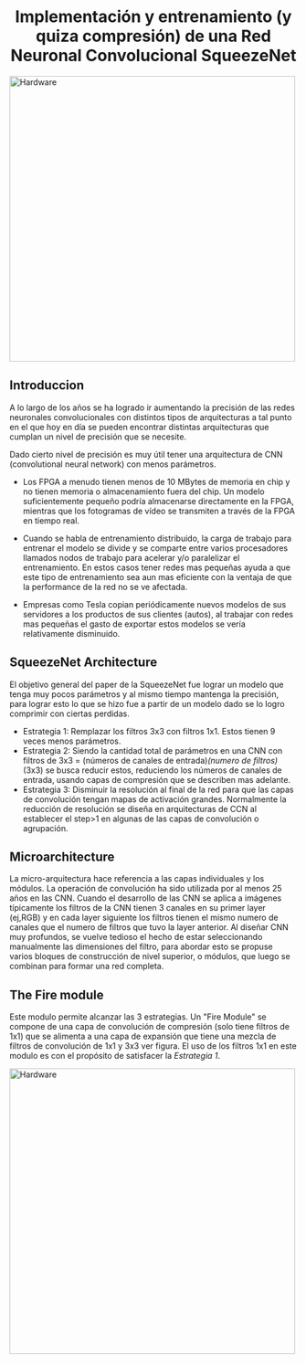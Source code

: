 <h1 align="center"> Implementación y entrenamiento (y quiza compresión) de una Red Neuronal Convolucional SqueezeNet </h1> 

<img src="a.jpg" alt="Hardware" width="500"/>

## Introduccion 

A lo largo de los años se ha logrado ir aumentando la precisión de las redes neuronales convolucionales con distintos tipos de arquitecturas a tal punto en el que hoy en día se pueden encontrar distintas arquitecturas que cumplan un nivel de precisión que se necesite.

Dado cierto nivel de precisión es muy útil tener una arquitectura de CNN (convolutional neural network) con menos parámetros. 



* Los FPGA a menudo tienen menos de 10 MBytes de memoria en chip y no tienen memoria o almacenamiento fuera del chip. Un modelo suficientemente pequeño podría almacenarse directamente en la FPGA, mientras que los fotogramas de vídeo se transmiten a través de la FPGA en tiempo real.

* Cuando se habla de entrenamiento distribuido, la carga de trabajo para entrenar el modelo se divide y se comparte entre varios procesadores llamados nodos de trabajo para acelerar y/o paralelizar el entrenamiento. En estos casos tener redes mas pequeñas ayuda a que este tipo de entrenamiento sea aun mas eficiente con la ventaja de que la performance de la red no se ve afectada.

* Empresas como Tesla copian periódicamente nuevos modelos de sus servidores a los productos de sus clientes (autos), al trabajar con redes mas pequeñas el gasto de exportar estos modelos se vería relativamente disminuido.


## SqueezeNet Architecture
    
El objetivo general del paper de la SqueezeNet fue lograr un modelo que tenga muy pocos parámetros y al mismo tiempo mantenga la precisión, para lograr esto lo que se hizo fue a partir de un modelo dado se lo logro comprimir con ciertas perdidas. 


* Estrategia 1: Remplazar los filtros 3x3 con filtros 1x1. Estos tienen 9 veces menos parámetros.
* Estrategia 2: Siendo la cantidad total de parámetros en una CNN con filtros de 3x3 = (números de canales de entrada)*(numero de filtros)*(3x3) se busca reducir estos, reduciendo los números de canales de entrada, usando capas de compresión que se describen mas adelante.
* Estrategia 3: Disminuir la resolución al final de la red para que las capas de convolución tengan mapas de activación grandes. Normalmente la reducción de resolución se diseña en arquitecturas de CCN al establecer el step>1 en algunas de las capas de convolución o agrupación.


## Microarchitecture

La micro-arquitectura hace referencia a las capas individuales y los módulos. La operación de convolución ha sido utilizada por al menos 25 años en las CNN. 
Cuando el desarrollo de las CNN se aplica a imágenes típicamente los filtros de la CNN tienen 3 canales en su primer layer (ej,RGB) y en cada layer siguiente los filtros tienen el mismo numero de canales que el numero de filtros que tuvo la layer anterior. 
Al diseñar CNN muy profundos, se vuelve tedioso el hecho de estar seleccionando manualmente las dimensiones del filtro, para abordar esto se propuse varios bloques de construcción de nivel superior, o módulos, que luego se combinan para formar una red completa. 


## The Fire module

Este modulo permite alcanzar las 3 estrategias. Un "Fire Module" se compone de una capa de convolución de compresión (solo tiene filtros de 1x1) que se alimenta a una capa de expansión que tiene una mezcla de filtros de convolución de 1x1 y 3x3 ver figura. El uso de los filtros 1x1 en este modulo es con el propósito de satisfacer la *Estrategia 1*. 


<img src="https://github.com/Fuschetto97/Tesis/blob/main/pImagen/SqueezeNet/imagenes/squeezenet.png" alt="Hardware" width="500"/>









